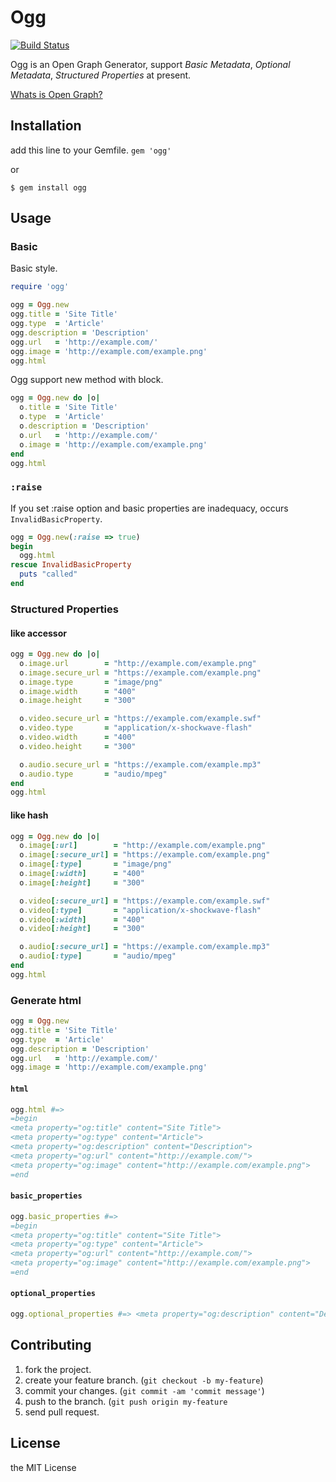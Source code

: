 # Ogg

[![Build Status](https://travis-ci.org/namusyaka/ogg.png)](https://travis-ci.org/namusyaka/ogg)

Ogg is an Open Graph Generator, support *Basic Metadata*, *Optional Metadata*, *Structured Properties* at present.

[Whats is Open Graph?](http://ogp.me/)

## Installation

add this line to your Gemfile. `gem 'ogg'`

or

`$ gem install ogg`

## Usage

### Basic

Basic style.

```ruby
require 'ogg'

ogg = Ogg.new
ogg.title = 'Site Title'
ogg.type  = 'Article'
ogg.description = 'Description'
ogg.url   = 'http://example.com/'
ogg.image = 'http://example.com/example.png'
ogg.html
```

Ogg support new method with block.

```ruby
ogg = Ogg.new do |o|
  o.title = 'Site Title'
  o.type  = 'Article'
  o.description = 'Description'
  o.url   = 'http://example.com/'
  o.image = 'http://example.com/example.png'
end
ogg.html
```

### `:raise`

If you set :raise option and basic properties are inadequacy, occurs `InvalidBasicProperty`.

```ruby
ogg = Ogg.new(:raise => true)
begin
  ogg.html 
rescue InvalidBasicProperty
  puts "called"
end
```

### Structured Properties

#### like accessor

```ruby
ogg = Ogg.new do |o|
  o.image.url        = "http://example.com/example.png"
  o.image.secure_url = "https://example.com/example.png"
  o.image.type       = "image/png"
  o.image.width      = "400"
  o.image.height     = "300"

  o.video.secure_url = "https://example.com/example.swf"
  o.video.type       = "application/x-shockwave-flash"
  o.video.width      = "400"
  o.video.height     = "300"

  o.audio.secure_url = "https://example.com/example.mp3"
  o.audio.type       = "audio/mpeg"
end
ogg.html
```

#### like hash

```ruby
ogg = Ogg.new do |o|
  o.image[:url]        = "http://example.com/example.png"
  o.image[:secure_url] = "https://example.com/example.png"
  o.image[:type]       = "image/png"
  o.image[:width]      = "400"
  o.image[:height]     = "300"

  o.video[:secure_url] = "https://example.com/example.swf"
  o.video[:type]       = "application/x-shockwave-flash"
  o.video[:width]      = "400"
  o.video[:height]     = "300"

  o.audio[:secure_url] = "https://example.com/example.mp3"
  o.audio[:type]       = "audio/mpeg"
end
ogg.html
```

### Generate html

```ruby
ogg = Ogg.new
ogg.title = 'Site Title'
ogg.type  = 'Article'
ogg.description = 'Description'
ogg.url   = 'http://example.com/'
ogg.image = 'http://example.com/example.png'
```

#### `html`

```ruby
ogg.html #=>
=begin
<meta property="og:title" content="Site Title">
<meta property="og:type" content="Article">
<meta property="og:description" content="Description">
<meta property="og:url" content="http://example.com/">
<meta property="og:image" content="http://example.com/example.png">
=end
```

#### `basic_properties`

```ruby
ogg.basic_properties #=>
=begin
<meta property="og:title" content="Site Title">
<meta property="og:type" content="Article">
<meta property="og:url" content="http://example.com/">
<meta property="og:image" content="http://example.com/example.png">
=end
```

#### `optional_properties`

```ruby
ogg.optional_properties #=> <meta property="og:description" content="Description">
```

## Contributing

1. fork the project.
2. create your feature branch. (`git checkout -b my-feature`)
3. commit your changes. (`git commit -am 'commit message'`)
4. push to the branch. (`git push origin my-feature`
5. send pull request.

## License

the MIT License
